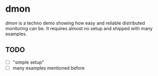 dmon
====

*dmon* is a techno demo showing how easy and reliable distributed monitoring can be.
It requires almost no setup and shipped with many examples.

TODO
----

- [ ] "simple setup"
- [ ] many examples mentioned before
